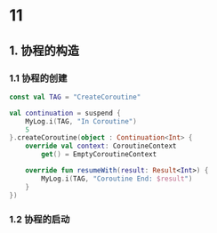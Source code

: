 # 11

## 1. 协程的构造

### 1.1 协程的创建

```kotlin
const val TAG = "CreateCoroutine"

val continuation = suspend {
    MyLog.i(TAG, "In Coroutine")
    5
}.createCoroutine(object : Continuation<Int> {
    override val context: CoroutineContext
        get() = EmptyCoroutineContext

    override fun resumeWith(result: Result<Int>) {
        MyLog.i(TAG, "Coroutine End: $result")
    }
})
```

### 1.2 协程的启动

```

```

